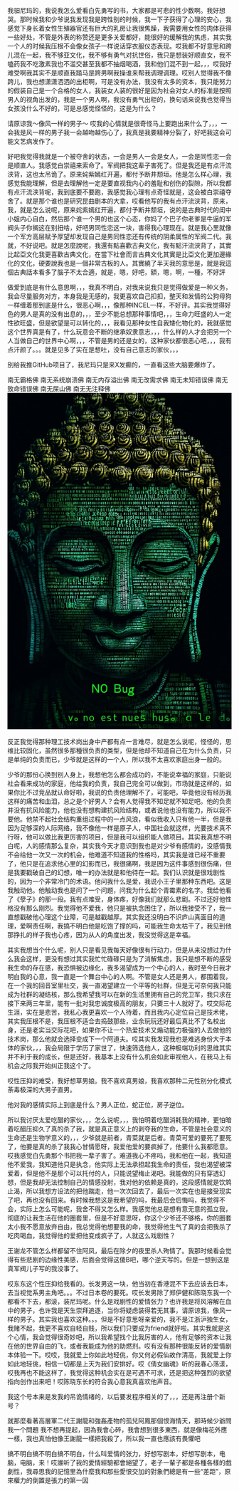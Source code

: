 我驲尼玛的，我说我怎么爱看白先勇写的书，大家都是可悲的性少数啊。我好想哭。那时候我和少爷说我发现我是跨性别的时候，我一下子获得了心理的安心，我感觉下身长着女性生殖器官还有巨大的乳房让我很焦躁，我需要用女性的肉体获得一些好处，不管是外表的称赞还是更多关爱都好，能很好的缓解我的焦虑，其实我一个人的时候我压根不会像女孩子一样说话穿衣服仪态表现。哎我都不好意思和跨儿混在一起，我不够亚文化，我不够有勇气对抗世俗，我只是想装好顺直女，我不嗑药我不吃激素我也不滥交甚至我都不抽烟喝酒，我和他们混不到一起，，，哎我好难受啊我其实不是顺直我踏马是跨男啊我操谁来帮我调理调理。哎别人觉得我不像跨儿，我也想潇潇洒洒的出柜啊，可是没有办法，我没有太多的资本，我只能努力的假装自己是一个合格的女人，我装女人装的很好是因为社会对女人的标准是按照男人的视角出发的，我是一个男人啊，我没有勇气出柜的，换句话来说我也觉得当女孩没什么不好的，可是总感觉怪怪的，这是为什么？

请原谅我～像风一样的男子～ 哎我的心情就是很奇怪马上要跑出来什么了，，，一会我是风一样的男子我一会越吻越伤心了，我真是我要精神分裂了，好吧我这会可能文艺病发作了。

好吧我觉得我就是一个被夺舍的状态，一会是男人一会是女人，一会是同性恋一会是顺直人。我感觉白崇禧来索命了。军阀把我这辈子害死了。但是我还是有点汗流浃背，这也太吊诡了。原来姹紫嫣红开遍，都付予断井颓垣。他是怎么样心理，我感觉我能理解，但是去理解他一定是要直视我内心的羞耻和创伤的裂隙，所以我都有点汗流浃背呢，我到底要不要跑，我感觉我心理有点奇怪就是，这会被白崇禧夺舍了。就是那个谁也是研究昆曲剧本的大拿，哎看他写的我有点汗流浃背，原来，我，就是怎么说呢，原来姹紫嫣红开遍，都付予断井颓垣，说的是古典时代的闺中小姐内心自白，然后那个谁一个男的也这个心态，你妈了个巴子你老爹是牛逼的军阀头子你搁这在别扭啥，好吧男同性恋这一块，害得我心理现在。就是我心里就像一个军方高层赋予厚望却发现自己是男同性恋还有传统的阴柔属性的军阀二代。我就，不好说吧。就是怎麼說呢，我還有點喜歡古典文化，我有點汗流浹背了，其實比起亞文化我更喜歡古典文化，在當下社會而言古典文化其實是比亞文化更加邊緣化的文化，硬要說我也是一個非常古板的人。其實繞了半天我的意思是，就是我這個古典話本看多了腦子不太合適，就是，嗯，好吧，額，嗯，啊，一種，不好評

做爱到底是有什么意思啊，，，我真不明白，对我来说我只是觉得做爱是一种义务，我会尽量服务对方，本身我是无感的，我更喜欢自己扣扣，整天和发情的公狗母狗一样缠着那到底是什么，很恶心啊，，，像那种INCEL一样，不好评。其实我觉得好色的男人是真的没有出息的，，，至少不能总想那种事情吧，，，生命力旺盛的人一定性欲旺盛，但是欲望是可以转化的，，，我看见那种女性自我矮化物化的，我就感觉这个世界真是有了，什么玩意会不断的继承奴隶意志，，，什么样的人才会把另一个人当做自己的世界中心啊，，，不管是男的还是女的，这种家伙都很恶心吧，，，我有点汗颜了。。。就是见多了实在是想吐，没有自己意志的家伙，，，

别给我推GitHub项目了，我尼玛只是来X发癫的，一直看这些大脑要爆炸了。

南无霸格佛
南无系统崩溃佛
南无内存溢出佛
南无改需求佛
南无未知错误佛
南无致命错误佛
南无屎山佛
南无无注释佛![alt text](image-11.png)

反正我觉得那种理工技术岗出身中产都有点一言难尽，就是怎么说呢，怪怪的，思维比较固化，虽然很多那種很负责的类型，但是他却不知道自己在为什么负责，只是单纯的负责而已，少爷就是这样的一个人，所以我不太喜欢家庭出身一般的。

少爷的那份心换到别人身上，我想他怎么都会成功的，不能说幸福的家庭，只能说社会看来成功的家庭，他给我的负责，我自己完全可以做到，市场就是这样的，如果你比不过竞品就认命好啦，我说的负责他理解不了，可能吧，毕竟他没有经历我这样的痛苦和血泪，总之是个好男人？会有人觉得我不知足就不知足吧。他的负责并没有抗风险能力，他也没有想构建抗风险结构，或者说他也没有能力，所以我不要他。他禁不起社会结构重组过程中的一点风浪，看似我收入只有他一半，但是我因为足够深的人际网络，我不像他一样是原子人，中国社会就这样，光要技术真不行呀，他可以做比我更厉害的项目，但是我可以组织能人做项目。其实我真想不明白呢，人的感情那么复杂，其实我今天才意识到我也是对少爷有感情的，没感情我不会给他一次又一次的机会，他难道不知道我的性格吗，其实我是谁已经不重要了，他只是在追求他心里的幻影而已，我很痛啊，我是因为这件事感到很伤痛，但是我要戳破自己的幻想，唯一的办法就是和他待在一起。我们认识就是很戏剧性的，因为一个非常冷门的术语。他问我什么是爱，我说小王子里那种东西吧。这是我触动他。他触动我也是问了一个问题，问我为什么起个青霉素的名字。我给他看了《孽子》的那一段。我有点难受，身体疼，好像我们就那么悲剧。不过还好他性格没有那么刚烈。我觉得他不爱我，他只是被执念困住了，所以我接受不了，我一直想戳破他心理这个业障，可是越戳越厚。其实我还没明白不识庐山真面目的道理，爱啊责任啊，我搞不明白他是吃饱了撑的吗，可能我生命太枯干了，我见到他那挣扎的样子我也心疼，因为从人的角度出发，我没觉得这是幸福。

其实我想当个什么呢，别人只是看见我每天好像很有行动力，但是从来没想过为什么我会这样，更没有想过其实我忙忙碌碌只是为了消解焦虑，我只是想不断的感受我生命的存在感，我恐惧被边缘化，我多渴望成为一个中心的人，我时至今日我才明白我的心意，我一直是一个舞台中心的人啊。不管是女人还是男人，都围着我，在一个我的回音室里社交，我一直渴望建立一个平等的社群，但是无可奈何我只能成为社群的凝结核，那么我希望我可以在新的生活里拥有自己的党卫军，我只求在接下来两三年里，能有一批对我忠诚度极高的朋友，只要三十人就好了。哎交际花生涯，实在是悲苦，我私心我更喜欢一个人待着，而且我内心定位自己是技术佬，其实我压根不是，我压根不适合去捣鼓那些，业余玩玩还好最后真比不了名校出身，还是老实当交际花吧，如果你不让一个热爱技术又煽动能力极强的人去做他的技术岗，那么他就会选择变成下一个阿道夫。哎其实我发现我也是难逃身份大于本体的家伙，，，我会局限于学历了家世了，快速筛选他人，这种极端功利的思维其实并不利于我的成长，但是还好，我基本上没有什么机会如此审视他人，在我马上有机会之际我开始纠正我这个了。

哎性压抑的难受，我好想草男娘。我不喜欢真男娘，我喜欢那种二元性别分化模式荼毒极深的大男子直男。

他对我的感情实际上到底是什么？男人正位，蛇正位，房子逆位。

所以我讨厌太爱吃醋的家伙，，，怎么说呢，，，我怕明着吃醋消耗我的精神，更怕暗着吃醋压抑久了真的杀了我，就是真正意义上的剥夺我的生命，不管是社会意义的生命还是生物学意义的，，，少爷就是前者，青菜就是后者。青菜可爱的要死了要死了，他要是真的杀了我我心甘情愿呀，我爱他爱的要疯掉了，他要什么我都愿意。哎我感觉白先勇那个书把我一辈子害了。难道我心不疼吗，我和他在一起，我知道他不爱我，我知道他只是执念，他实际上无法承担起我生命的责任，我也渴望被深爱着，但是他不是那个可以托付的人，只能说望梅止渴吧。我能做的只有穿透幻想，但是我却无法控制自己的情感投射，我对他的依赖是真的，这段感情就是饮鸩止渴，所以我想方设法的把他踹走，他一次次回去了，最后一次实在也是接受现实了吧，再也没有回来。有时候我想这是我希望的吗，我最后会后悔吗，我觉得不会，实际上怎么可能呢，我舍不得又怎么样。我感觉他总是想有意无意的孤立我，彻底的让我生活在他的圈套里，但是不好意思呀，你这个少爷还不够格，你的圈套太小我不愿意放弃自由，我总觉得他想要我的命，我觉得他生气了真的会把我杀了吃肉喝血，我觉得他的爱把他变成疯子了，人就这么戏剧性？

王谢龙不管怎么样都留不住阿凤，最后在除夕的夜里杀人殉情了。我那时候看会觉得有些悲剧的边缘性美感，后面会觉得这傻B吧，哪个逆天写的。但是一想到这是真军阀儿子写的我没事了。

哎东东这个性压抑给我看的。长发男这一块，他当初在香港混不下去应该去日本，去当视觉系男主角吧。。。不过日本卷的要死。哎长发男除了郑伊健和陈晓东我一个都看不下去，都滚，装尼玛呢。什么是戏剧性的爱情张力？也许我是将风溶解在血中的男子，也许我是天生崇拜追逐，当你将疑虑装得若无其事，请原谅我，像风一样的男子。其实我也喜欢这种。。。但是不好意思呀亲爱的，我不是江浙沪独生女，我赌不起，我更不喜欢自轻自贱，所以我们只要成为friend就好啦。其实我就是这个心情，我会觉得很奇妙吧，所以我希望找个比我厉害的人，他有足够的资本让我在他的世界自由的飞，或者我能成为他的助燃剂。哎有没有那种很能反转的爱情剧本体验一下。哎哎，我就爱上你如此地轻佻，你又何必假仙故作清高，我就爱上你如此地轻佻，相信一切都是上天为我们安排好。哎《倩女幽魂》听的我春心荡漾，哎我再也不能这样了，我觉得这种机会实在是可遇不可求，还是把这种强烈的欲望指向创作出来吧！哎陈晓东长的符合我心意我真喜欢他声音。

我这个号本来是发我的吊诡情绪的，以后要发程序相关的了，，，还是再注册个新号？

就那麼看著高層軍二代王謝龍和強姦產物的孤兒阿鳳那個恨海情天，那時候少爺問我一个問題 我不想再提起，因為我會心碎，我會想到很多東西，就是像梅花外應一樣，我也真怕他像王謝龍一樣把我殺了，所以我一直也應該有畏懼吧

搞不明白搞不明白搞不明白，什么叫爱情的张力，好想写剧本，好想写剧本，电脑，电脑，来！哎誰听了我的愛情經驗都會絕望了，老子一輩子都是各種各樣的戲劇性，我尋思我的記憶里為什麼我和那些愛恨交加的對象們總是有一些“差距”，原來權力的倒置是張力的第一因